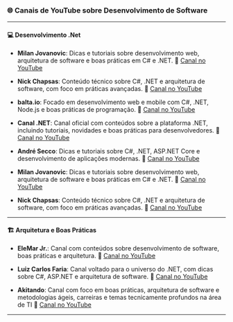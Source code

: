 ### 🌐 **Canais de YouTube sobre Desenvolvimento de Software**

---

#### 💻 **Desenvolvimento .Net**

* **Milan Jovanovic**: Dicas e tutoriais sobre desenvolvimento web, arquitetura de software e boas práticas em C# e .NET.
  🔗 [Canal no YouTube](https://www.youtube.com/@MilanJovanovicTech)

* **Nick Chapsas**: Conteúdo técnico sobre C#, .NET e arquitetura de software, com foco em práticas avançadas.
  🔗 [Canal no YouTube](https://www.youtube.com/@nickchapsas)

* **balta.io**: Focado em desenvolvimento web e mobile com C#, .NET, Node.js e boas práticas de programação.
  🔗 [Canal no YouTube](https://www.youtube.com/@baltaio)

* **Canal .NET**: Canal oficial com conteúdos sobre a plataforma .NET, incluindo tutoriais, novidades e boas práticas para desenvolvedores.
  🔗 [Canal no YouTube](https://www.youtube.com/@CanalDotNET)

* **André Secco**: Dicas e tutoriais sobre C#, .NET, ASP.NET Core e desenvolvimento de aplicações modernas.
  🔗 [Canal no YouTube](https://www.youtube.com/c/Andr%C3%A9Secco)

* **Milan Jovanovic**: Dicas e tutoriais sobre desenvolvimento web, arquitetura de software e boas práticas em C# e .NET.
  🔗 [Canal no YouTube](https://www.youtube.com/@MilanJovanovicTech)

* **Nick Chapsas**: Conteúdo técnico sobre C#, .NET e arquitetura de software, com foco em práticas avançadas.
  🔗 [Canal no YouTube](https://www.youtube.com/@nickchapsas)

---

#### 🏗️ **Arquitetura e Boas Práticas**

* **EleMar Jr.**: Canal com conteúdos sobre desenvolvimento de software, boas práticas e arquitetura.
  🔗 [Canal no YouTube](https://www.youtube.com/@elemarjr)

* **Luiz Carlos Faria**: Canal voltado para o universo do .NET, com dicas sobre C#, ASP.NET e arquitetura de software.
  🔗 [Canal no YouTube](https://www.youtube.com/@luizcarlosfaria)

* **Akitando**: Canal com foco em boas práticas, arquitetura de software e metodologias ágeis, carreiras e temas tecnicamente profundos na área de TI
  🔗 [Canal no YouTube](https://www.youtube.com/@Akitando)

---
